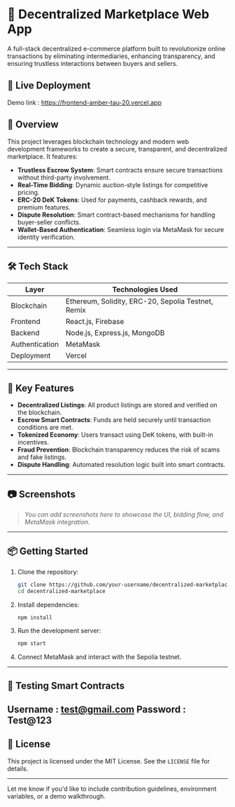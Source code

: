 # 🛒 Decentralized Marketplace Web App

A full-stack decentralized e-commerce platform built to revolutionize online transactions by eliminating intermediaries, enhancing transparency, and ensuring trustless interactions between buyers and sellers.

## 🚀 Live Deployment
  Demo link : https://frontend-amber-tau-20.vercel.app

## 🧠 Overview

This project leverages blockchain technology and modern web development frameworks to create a secure, transparent, and decentralized marketplace. It features:

- **Trustless Escrow System**: Smart contracts ensure secure transactions without third-party involvement.
- **Real-Time Bidding**: Dynamic auction-style listings for competitive pricing.
- **ERC-20 DeK Tokens**: Used for payments, cashback rewards, and premium features.
- **Dispute Resolution**: Smart contract-based mechanisms for handling buyer-seller conflicts.
- **Wallet-Based Authentication**: Seamless login via MetaMask for secure identity verification.

---

## 🛠️ Tech Stack

| Layer         | Technologies Used                                                                 |
|--------------|-------------------------------------------------------------------------------------|
| Blockchain    | Ethereum, Solidity, ERC-20, Sepolia Testnet, Remix                                |
| Frontend      | React.js, Firebase                                                                 |
| Backend       | Node.js, Express.js, MongoDB                                                       |
| Authentication| MetaMask                                                                           |
| Deployment    | Vercel                                                                             |

---

## 🔐 Key Features

- **Decentralized Listings**: All product listings are stored and verified on the blockchain.
- **Escrow Smart Contracts**: Funds are held securely until transaction conditions are met.
- **Tokenized Economy**: Users transact using DeK tokens, with built-in incentives.
- **Fraud Prevention**: Blockchain transparency reduces the risk of scams and fake listings.
- **Dispute Handling**: Automated resolution logic built into smart contracts.

---

## 📷 Screenshots

> _You can add screenshots here to showcase the UI, bidding flow, and MetaMask integration._

---

## 📦 Getting Started

1. Clone the repository:
   ```bash
   git clone https://github.com/your-username/decentralized-marketplace.git
   cd decentralized-marketplace
   ```

2. Install dependencies:
   ```bash
   npm install
   ```

3. Run the development server:
   ```bash
   npm start
   ```

4. Connect MetaMask and interact with the Sepolia testnet.

---

## 🧪 Testing Smart Contracts
  Username : test@gmail.com
  Password : Test@123
---

## 📄 License

This project is licensed under the MIT License. See the `LICENSE` file for details.

---

Let me know if you'd like to include contribution guidelines, environment variables, or a demo walkthrough.
